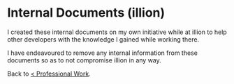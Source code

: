 # Internal Documents (illion)
I created these internal documents on my own initiative while at illion to help other developers with the knowledge I gained while working there. 

I have endeavoured to remove any internal information from these documents so as to not compromise illion in any way. 

Back to <a href="https://github.com/rasikakw/professional-work">&lt; Professional Work</a>. 